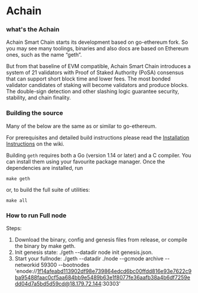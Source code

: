 # Achain


### what's the Achain

Achain Smart Chain starts its development based on go-ethereum fork. So you may see many toolings, binaries and also docs are based on Ethereum ones, such as the name “geth”.

But from that baseline of EVM compatible, Achain Smart Chain introduces a system of 21 validators with Proof of Staked Authority (PoSA) consensus that can support short block time and lower fees. The most bonded validator candidates of staking will become validators and produce blocks. The double-sign detection and other slashing logic guarantee security, stability, and chain finality.

### Building the source

Many of the below are the same as or similar to go-ethereum.

For prerequisites and detailed build instructions please read the [Installation Instructions](https://github.com/ethereum/go-ethereum/wiki/Building-Ethereum) on the wiki.

Building `geth` requires both a Go (version 1.14 or later) and a C compiler. You can install
them using your favourite package manager. Once the dependencies are installed, run

```shell
make geth
```

or, to build the full suite of utilities:

```shell
make all
```

### How to run Full node

Steps:

1. Download the binary, config and genesis files from release, or compile the binary by make geth.
2. Init genesis state: ./geth --datadir node init genesis.json.
3. Start your fullnode: ./geth --datadir ./node --gcmode archive --networkid 59300 --bootnodes 'enode://1f14afeabd113902df98e739864edcd6bc00ffdd816e93e7622c9ba95488faac0cf5aa684bb9e5489b63e1f8077fe36aafb38a4b6df7259edd04d7a5bd5d59cd@18.179.72.144:30303'
